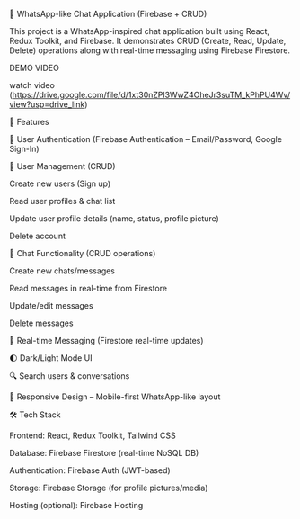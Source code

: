 📱 WhatsApp-like Chat Application (Firebase + CRUD)

This project is a WhatsApp-inspired chat application built using React, Redux Toolkit, and Firebase.
It demonstrates CRUD (Create, Read, Update, Delete) operations along with real-time messaging using Firebase Firestore.

DEMO VIDEO

watch video (https://drive.google.com/file/d/1xt30nZPl3WwZ4OheJr3suTM_kPhPU4Wv/view?usp=drive_link)

🚀 Features

🔑 User Authentication (Firebase Authentication – Email/Password, Google Sign-In)

👥 User Management (CRUD)

Create new users (Sign up)

Read user profiles & chat list

Update user profile details (name, status, profile picture)

Delete account

💬 Chat Functionality (CRUD operations)

Create new chats/messages

Read messages in real-time from Firestore

Update/edit messages

Delete messages

🔔 Real-time Messaging (Firestore real-time updates)

🌓 Dark/Light Mode UI

🔍 Search users & conversations

📱 Responsive Design – Mobile-first WhatsApp-like layout

🛠️ Tech Stack

Frontend: React, Redux Toolkit, Tailwind CSS

Database: Firebase Firestore (real-time NoSQL DB)

Authentication: Firebase Auth (JWT-based)

Storage: Firebase Storage (for profile pictures/media)

Hosting (optional): Firebase Hosting




